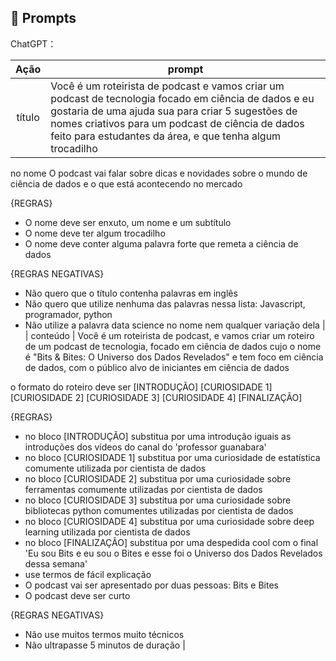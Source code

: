 ## 🧠 Prompts


ChatGPT：

|   Ação   | prompt                                                                                                                                                                                                                                                                         |
| :------: | ------------------------------------------------------------------------------------------------------------------------------------------------------------------------------------------------------------------------------------------------------------------------------ |
|  título  | Você é um roteirista de podcast e vamos criar um podcast de tecnologia focado em ciência de dados e eu gostaria de uma ajuda sua para criar 5 sugestões de nomes criativos para um podcast de ciência de dados feito para estudantes da área, e que tenha algum trocadilho 
no nome
O podcast vai falar sobre dicas e novidades sobre o mundo de ciência de dados e o que está acontecendo no mercado

{REGRAS}

- O nome deve ser enxuto, um nome e um subtítulo
- O nome deve ter algum trocadilho 
- O nome deve conter alguma palavra forte que remeta a ciência de dados

{REGRAS NEGATIVAS}

- Não quero que o título contenha palavras em inglês
- Não quero que utilize nenhuma das palavras nessa lista: Javascript, programador, python
- Não utilize a palavra data science no nome nem qualquer variação dela                                                        |
| conteúdo | Você é um roteirista de podcast, e vamos criar um  roteiro de um podcast de tecnologia, focado em ciência de dados cujo o nome é "Bits & Bites: O Universo dos Dados Revelados" e tem foco em ciência de dados, com o público alvo de iniciantes em ciência de dados

o formato do roteiro deve ser
[INTRODUÇÃO]
[CURIOSIDADE 1]
[CURIOSIDADE 2]
[CURIOSIDADE 3]
[CURIOSIDADE 4]
[FINALIZAÇÃO]

{REGRAS}

- no bloco [INTRODUÇÃO] substitua por uma introdução iguais as introduções dos vídeos do canal do 'professor guanabara'
- no bloco [CURIOSIDADE 1] substitua por uma curiosidade de estatística comumente utilizada por cientista de dados
- no bloco [CURIOSIDADE 2] substitua por uma curiosidade sobre ferramentas comumente utilizadas por cientista de dados
- no bloco [CURIOSIDADE 3] substitua por uma curiosidade sobre bibliotecas python comumentes utilizadas por cientista de dados
- no bloco [CURIOSIDADE 4] substitua por uma curiosidade sobre deep learning utilizada por cientista de dados
- no bloco [FINALIZAÇÃO] substitua por uma despedida cool com o final 'Eu sou Bits e eu sou o Bites e esse foi o Universo dos Dados Revelados dessa semana'
- use termos de fácil explicação
- O podcast vai ser apresentado por duas pessoas: Bits e Bites
- O podcast deve ser curto

{REGRAS NEGATIVAS}

- Não use muitos termos muito técnicos
- Não ultrapasse 5 minutos de duração |

